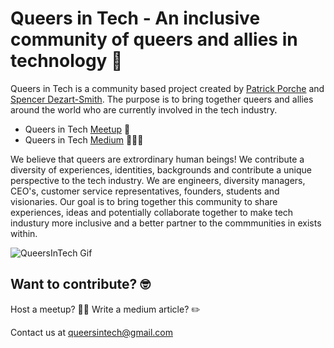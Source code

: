 # Queers in Tech - An inclusive community of queers and allies in technology 🌈 

Queers in Tech is a community based project created by [Patrick Porche](https://www.linkedin.com/in/pporche87/) and [Spencer Dezart-Smith](https://www.linkedin.com/in/spencerdezartsmith/). The purpose is to bring together queers and allies around the world who are currently involved in the tech industry.

- Queers in Tech [Meetup](https://www.meetup.com/members/241074599/ "Queers in Tech meetup page") 🥂
- Queers in Tech [Medium](https://medium.com/@queersintech "Queers in Tech medium page") 👩🏽‍💻

We believe that queers are extrordinary human beings! We contribute a diversity of experiences, identities, backgrounds and contribute a unique perspective to the tech industry. We are engineers, diversity managers, CEO's, customer service representatives, founders, students and visionaries. Our goal is to bring together this community to share experiences, ideas and potentially collaborate together to make tech industury more inclusive and a better partner to the commmunities in exists within.

![QueersInTech Gif](/public/queersintech.gif)

## Want to contribute? 🤓

Host a meetup? 💃🏾
Write a medium article? ✏️

Contact us at queersintech@gmail.com 

